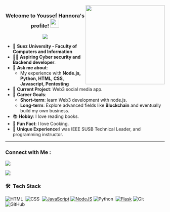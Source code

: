 
<img width="250" align="right" src="https://c.tenor.com/_DOBjnGspYAAAAAM/code-coding.gif">

<h3 align="center">
  Welcome to Youssef Hannora's profile!
  <img src="https://media.giphy.com/media/hvRJCLFzcasrR4ia7z/giphy.gif" width="28">
</h3>

<!-- Typing SVG by DenverCoder1 - https://github.com/DenverCoder1/readme-typing-svg -->
<p align="center">
  <a href="https://github.com/DenverCoder1/readme-typing-svg"><img src="https://readme-typing-svg.herokuapp.com/?lines=learning%20Frontend%20web%20development;Always%20learning%20new%20things&font=Fira%20Code&center=true&width=440&height=45&color=f75c7e&vCenter=true&size=22"></a>
</p> 



- 🏢 **Suez University - Faculty of Computers and Information**
- 👨‍💻 **Aspiring Cyber security and Backend developer**.
- 💬 **Ask me about**:
  - My experience with **Node.js, Python, HTML, CSS, Javascript, Pentesting**
- 🌟 **Current Project**: Web3 social media app.
- 🎯 **Career Goals**:
  - **Short-term**: learn Web3 development with node.js.
  - **Long-term**: Explore advanced fields like **Blockchain** and eventually build my own business.
- 📚 **Hobby**: I love reading books.
- 🍵 **Fun Fact**: I love Cooking.
- 🌟 **Unique Experience**:I was IEEE SUSB Technical Leader, and programming instructor.

---


### Connect with Me :

<a href="https://www.linkedin.com/in/yousef-hannora/" target="_blank">
<img src="https://img.shields.io/badge/-Yousef%20Hannora-0077B5?style=for-the-badge&logo=LinkedIn&logoColor=white"/>
</a>

<a href="https://wa.me/+201156376500" target="_blank"><img src="https://img.shields.io/badge/-Yousef%20Hannora-25D366?style=for-the-badge&logo=Whatsapp&logoColor=white"/></a>


### 🛠 &nbsp;Tech Stack
![HTML](https://img.shields.io/badge/-HTML-05122A?style=flat&logo=HTML5)&nbsp;
![CSS](https://img.shields.io/badge/-CSS-05122A?style=flat&logo=CSS3&logoColor=1572B6)&nbsp;
[![JavaScript](https://img.shields.io/badge/JavaScript-F7DF1E?logo=javascript&logoColor=000)](#)
[![NodeJS](https://img.shields.io/badge/Node.js-6DA55F?logo=node.js&logoColor=white)](#)
![Python](https://img.shields.io/badge/-Python%20-05122A?style=flat&logo=python)&nbsp;
[![Flask](https://img.shields.io/badge/Flask-000?logo=flask&logoColor=fff)](#)
![Git](https://img.shields.io/badge/-Git-05122A?style=flat&logo=git)&nbsp;
![GitHub](https://img.shields.io/badge/-GitHub-05122A?style=flat&logo=github)&nbsp;



<!--
<img align="left" src="https://github-readme-stats.vercel.app/api/top-langs?username=yousef-A-hannora&show_icons=true&locale=en&layout=compact&theme=radical" alt="most used languages" />
<br>
<a href="https://komarev.com/ghpvc/?username=yousef-A-hannora&style=for-the-badge">
    <img src="https://komarev.com/ghpvc/?username=yousef-A-hannora&style=for-the-badge">
</a> 
-->
